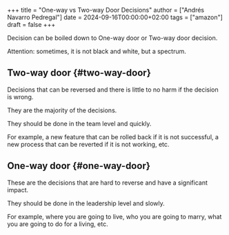 +++
title = "One-way vs Two-way Door Decisions"
author = ["Andrés Navarro Pedregal"]
date = 2024-09-16T00:00:00+02:00
tags = ["amazon"]
draft = false
+++

Decision can be boiled down to One-way door or Two-way door decision.

Attention: sometimes, it is not black and white, but a spectrum.


## Two-way door {#two-way-door}

Decisions that can be reversed and there is little to no harm if the decision is wrong.

They are the majority of the decisions.

They should be done in the team level and quickly.

For example, a new feature that can be rolled back if it is not successful, a new process that can be reverted if it is not working, etc.


## One-way door {#one-way-door}

These are the decisions that are hard to reverse and have a significant impact.

They should be done in the leadership level and slowly.

For example, where you are going to live, who you are going to marry, what you are going to do for a living, etc.
